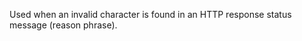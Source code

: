 
Used when an invalid character is found in an HTTP response status message
(reason phrase).

<a id="ERR_HTTP_INVALID_STATUS_CODE"></a>

